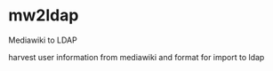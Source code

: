 mw2ldap 
=======

Mediawiki to LDAP

harvest user information from mediawiki and format for import to ldap
